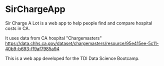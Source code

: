 # SirChargeApp

Sir Charge A Lot is a web app to help people find and compare hospital costs in CA.

It uses data from CA hospital "Chargemasters" https://data.chhs.ca.gov/dataset/chargemasters/resource/95e415ee-5c11-40b9-b693-ff9af7985a94

This is a web app developed for the TDI Data Science Bootcamp.
